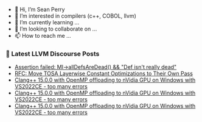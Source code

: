 - 👋 Hi, I’m Sean Perry
- 👀 I’m interested in compilers (c++, COBOL, llvm)
- 🌱 I’m currently learning ...
- 💞️ I’m looking to collaborate on ...
- 📫 How to reach me ...

<!---
s66perry/s66perry is a ✨ special ✨ repository because its `README.md` (this file) appears on your GitHub profile.
You can click the Preview link to take a look at your changes.
--->
### 📕 Latest LLVM Discourse Posts

<!-- DISCOURSE-LLVM:START -->
- [Assertion failed: MI-&gt;allDefsAreDead&lpar;&rpar; &amp;&amp; &quot;Def isn&#39;t really dead&quot;](https://discourse.llvm.org/t/assertion-failed-mi-alldefsaredead-def-isnt-really-dead/62754#post_5)
- [RFC: Move TOSA Layerwise Constant Optimizations to Their Own Pass](https://discourse.llvm.org/t/rfc-move-tosa-layerwise-constant-optimizations-to-their-own-pass/62829#post_4)
- [Clang++ 15.0.0 with OpenMP offloading to nVidia GPU on Windows with VS2022CE - too many errors](https://discourse.llvm.org/t/clang-15-0-0-with-openmp-offloading-to-nvidia-gpu-on-windows-with-vs2022ce-too-many-errors/62827#post_4)
- [Clang++ 15.0.0 with OpenMP offloading to nVidia GPU on Windows with VS2022CE - too many errors](https://discourse.llvm.org/t/clang-15-0-0-with-openmp-offloading-to-nvidia-gpu-on-windows-with-vs2022ce-too-many-errors/62827#post_3)
- [Clang++ 15.0.0 with OpenMP offloading to nVidia GPU on Windows with VS2022CE - too many errors](https://discourse.llvm.org/t/clang-15-0-0-with-openmp-offloading-to-nvidia-gpu-on-windows-with-vs2022ce-too-many-errors/62827#post_2)
<!-- DISCOURSE-LLVM:END -->
